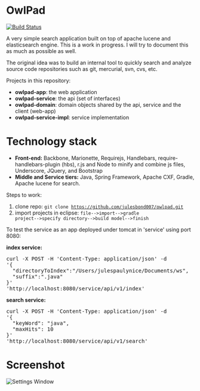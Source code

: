 OwlPad
==========
[![Build Status](https://travis-ci.org/julesbond007/owlpad.svg)](https://travis-ci.org/julesbond007/owlpad)

A very simple search application built on top of apache lucene and elasticsearch engine.  This is a work in progress.  I will try to document this as much as possible as well.

The original idea was to build an internal tool to quickly search and analyze source code repositories such as git, mercurial, svn, cvs, etc.

Projects in this repository: 

<ul>
<li><b>owlpad-app</b>: the web application</li>
<li><b>owlpad-service</b>: the api (set of interfaces)</li>
<li><b>owlpad-domain</b>: domain objects shared by the api, service and the client (web-app)</li>
<li><b>owlpad-service-impl</b>: service implementation</li>
</ul>

Technology stack
================
<ul>
<li><b>Front-end:</b> Backbone, Marionette, Requirejs, Handlebars, require-handlebars-plugin (hbs), r.js and Node to minify and combine js files, Underscore, JQuery, and Bootstrap</li>
<li><b>Middle and Service tiers:</b> Java, Spring Framework, Apache CXF, Gradle, Apache lucene for search.</li>
</ul>

Steps to work:

1. clone repo: 
  <code>git clone https://github.com/julesbond007/owlpad.git</code>
2. import projects in eclipse:
  <code>file-->import-->gradle project-->specify directory-->build model-->finish</code>

<p>To test the service as an app deployed under tomcat in 'service' using port 8080:</p>

<b>index service:</b>
<pre>curl -X POST -H 'Content-Type: application/json' -d 
'{
  "directoryToIndex":"/Users/julespaulynice/Documents/ws",
  "suffix":".java"
}' 
'http://localhost:8080/service/api/v1/index'
</pre>

<b>search service:</b>
<pre>curl -X POST -H 'Content-Type: application/json' -d 
'{
  "keyWord": "java",
  "maxHits": 10
}' 
'http://localhost:8080/service/api/v1/search'
</pre>

Screenshot
==========
![Settings Window](https://raw.github.com/julesbond007/owlpad/master/owlpad-app/src/main/webapp/resources/img/screenshot.png)
